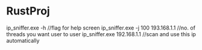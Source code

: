 # RustProj

ip_sniffer.exe -h //flag for help screen
ip_sniffer.exe -j 100 193.168.1.1 //no. of threads  you want user to user
ip_sniffer.exe 192.168.1.1 //scan and use this ip automatically

